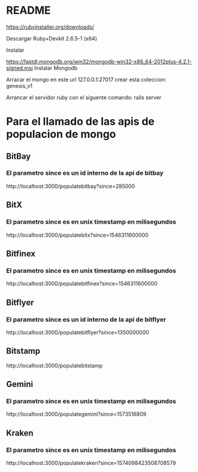 # README

https://rubyinstaller.org/downloads/

Descargar Ruby+Devkit 2.6.5-1 (x64)

Instalar

https://fastdl.mongodb.org/win32/mongodb-win32-x86_64-2012plus-4.2.1-signed.msi
Instalar Mongodb

Arracar el mongo en este url 127.0.0.1:27017
crear esta coleccion: genesis_v1

Arrancar el servidor ruby con el siguente comando: rails server


# Para el llamado de las apis de populacion de mongo

## BitBay
### El parametro since es un id interno de la api de bitbay
http://localhost:3000/populatebitbay?since=285000

## BitX
### El parametro since es en unix timestamp en milisegundos
http://localhost:3000/populatebitx?since=1546311600000

## Bitfinex
### El parametro since es en unix timestamp en milisegundos
http://localhost:3000/populatebitfinex?since=1546311600000

## Bitflyer
### El parametro since es un id interno de la api de bitflyer
http://localhost:3000/populatebitflyer?since=1350000000

## Bitstamp
http://localhost:3000/populatebitstamp

## Gemini
### El parametro since es en unix timestamp en milisegundos
http://localhost:3000/populategemini?since=1573516809

## Kraken
### El parametro since es en unix timestamp en milisegundos
http://localhost:3000/populatekraken?since=1574098423508708579
